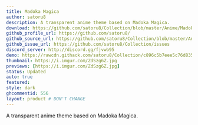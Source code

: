 ```yaml
---
title: Madoka Magica
author: satoru8
description: A transparent anime theme based on Madoka Magica.
download: https://github.com/satoru8/Collection/blob/master/Anime/Madoka.theme.css
github_profile_url: https://github.com/satoru8/
github_source_url: https://github.com/satoru8/Collection/blob/master/Anime/Madoka.theme.css
github_issue_url: https://github.com/satoru8/Collection/issues
discord_server: http://discord.gg/fjvwb95
demo: https://rawcdn.githack.com/satoru8/Collection/c896c5b7eee5c76d835310ac748f2deb751e52af/Anime/Madoka.theme.css
thumbnail: https://i.imgur.com/ZdSzg6Z.jpg
previews: [https://i.imgur.com/ZdSzg6Z.jpg]
status: Updated
auto: true
featured: 
style: dark
ghcommentid: 556 
layout: product # DON'T CHANGE
---
```

A transparent anime theme based on Madoka Magica.